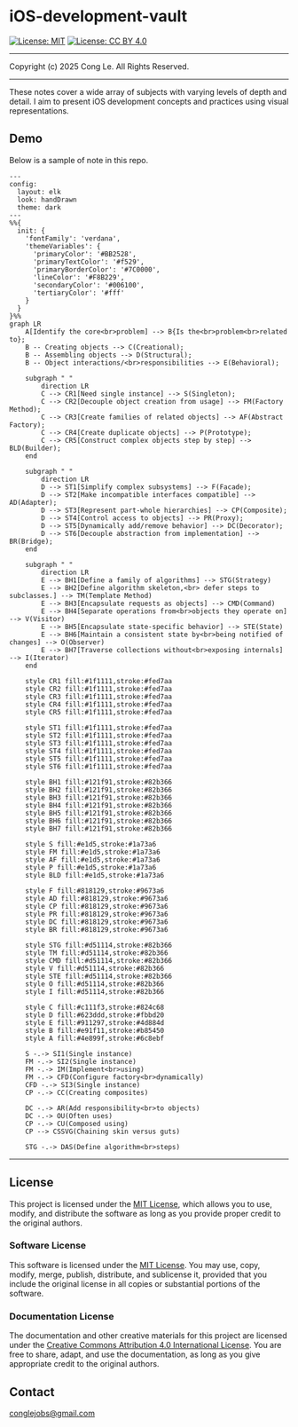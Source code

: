 # iOS-development-vault

[![License: MIT](https://img.shields.io/badge/License-MIT-yellow.svg)](LICENSE)  [![License: CC BY 4.0](https://licensebuttons.net/l/by/4.0/88x31.png)](LICENSE-CC-BY)

---
Copyright (c) 2025 Cong Le. All Rights Reserved.

---

These notes cover a wide array of subjects with varying levels of depth and detail. I aim to present iOS development concepts and practices using visual representations.

## Demo
Below is a sample of note in this repo.


```mermaid
---
config:
  layout: elk
  look: handDrawn
  theme: dark
---
%%{
  init: {
    'fontFamily': 'verdana',
    'themeVariables': {
      'primaryColor': '#BB2528',
      'primaryTextColor': '#f529',
      'primaryBorderColor': '#7C0000',
      'lineColor': '#F8B229',
      'secondaryColor': '#006100',
      'tertiaryColor': '#fff'
    }
  }
}%%
graph LR
    A[Identify the core<br>problem] --> B{Is the<br>problem<br>related to};
    B -- Creating objects --> C(Creational);
    B -- Assembling objects --> D(Structural);
    B -- Object interactions/<br>responsibilities --> E(Behavioral);

    subgraph " "
        direction LR
        C --> CR1[Need single instance] --> S(Singleton);
        C --> CR2[Decouple object creation from usage] --> FM(Factory Method);
        C --> CR3[Create families of related objects] --> AF(Abstract Factory);
        C --> CR4[Create duplicate objects] --> P(Prototype);
        C --> CR5[Construct complex objects step by step] --> BLD(Builder);
    end

    subgraph " "
        direction LR
        D --> ST1[Simplify complex subsystems] --> F(Facade);
        D --> ST2[Make incompatible interfaces compatible] --> AD(Adapter);
        D --> ST3[Represent part-whole hierarchies] --> CP(Composite);
        D --> ST4[Control access to objects] --> PR(Proxy);
        D --> ST5[Dynamically add/remove behavior] --> DC(Decorator);
        D --> ST6[Decouple abstraction from implementation] --> BR(Bridge);
    end
    
    subgraph " "
        direction LR
        E --> BH1[Define a family of algorithms] --> STG(Strategy)
        E --> BH2[Define algorithm skeleton,<br> defer steps to subclasses.] --> TM(Template Method)
        E --> BH3[Encapsulate requests as objects] --> CMD(Command)
        E --> BH4[Separate operations from<br>objects they operate on] --> V(Visitor)
        E --> BH5[Encapsulate state-specific behavior] --> STE(State)
        E --> BH6[Maintain a consistent state by<br>being notified of changes] --> O(Observer)
        E --> BH7[Traverse collections without<br>exposing internals] --> I(Iterator)
    end

    style CR1 fill:#1f1111,stroke:#fed7aa
    style CR2 fill:#1f1111,stroke:#fed7aa
    style CR3 fill:#1f1111,stroke:#fed7aa
    style CR4 fill:#1f1111,stroke:#fed7aa
    style CR5 fill:#1f1111,stroke:#fed7aa

    style ST1 fill:#1f1111,stroke:#fed7aa
    style ST2 fill:#1f1111,stroke:#fed7aa
    style ST3 fill:#1f1111,stroke:#fed7aa
    style ST4 fill:#1f1111,stroke:#fed7aa
    style ST5 fill:#1f1111,stroke:#fed7aa
    style ST6 fill:#1f1111,stroke:#fed7aa

    style BH1 fill:#121f91,stroke:#82b366
    style BH2 fill:#121f91,stroke:#82b366
    style BH3 fill:#121f91,stroke:#82b366
    style BH4 fill:#121f91,stroke:#82b366
    style BH5 fill:#121f91,stroke:#82b366
    style BH6 fill:#121f91,stroke:#82b366
    style BH7 fill:#121f91,stroke:#82b366

    style S fill:#e1d5,stroke:#1a73a6
    style FM fill:#e1d5,stroke:#1a73a6
    style AF fill:#e1d5,stroke:#1a73a6
    style P fill:#e1d5,stroke:#1a73a6
    style BLD fill:#e1d5,stroke:#1a73a6
    
    style F fill:#818129,stroke:#9673a6
    style AD fill:#818129,stroke:#9673a6
    style CP fill:#818129,stroke:#9673a6
    style PR fill:#818129,stroke:#9673a6
    style DC fill:#818129,stroke:#9673a6
    style BR fill:#818129,stroke:#9673a6

    style STG fill:#d51114,stroke:#82b366
    style TM fill:#d51114,stroke:#82b366
    style CMD fill:#d51114,stroke:#82b366
    style V fill:#d51114,stroke:#82b366
    style STE fill:#d51114,stroke:#82b366
    style O fill:#d51114,stroke:#82b366
    style I fill:#d51114,stroke:#82b366

    style C fill:#c111f3,stroke:#824c68
    style D fill:#623ddd,stroke:#fbbd20
    style E fill:#911297,stroke:#4d884d
    style B fill:#e91f11,stroke:#b85450
    style A fill:#4e899f,stroke:#6c8ebf

    S -.-> SI1(Single instance)
    FM -.-> SI2(Single instance)
    FM -.-> IM(Implement<br>using)
    FM -.-> CFD(Configure factory<br>dynamically)
    CFD -.-> SI3(Single instance)
    CP -.-> CC(Creating composites)

    DC -.-> AR(Add responsibility<br>to objects)
    DC -.-> OU(Often uses)
    CP -.-> CU(Composed using)
    CP --> CSSVG(Chaining skin versus guts)

    STG -.-> DAS(Define algorithm<br>steps)

```


---



## License

This project is licensed under the [MIT License](LICENSE), which allows you to use, modify, and distribute the software as long as you provide proper credit to the original authors.

### Software License
This software is licensed under the [MIT License](LICENSE). You may use, copy, modify, merge, publish, distribute, and sublicense it, provided that you include the original license in all copies or substantial portions of the software.

### Documentation License
The documentation and other creative materials for this project are licensed under the [Creative Commons Attribution 4.0 International License](LICENSE-CC-BY). You are free to share, adapt, and use the documentation, as long as you give appropriate credit to the original authors.


## Contact

[conglejobs@gmail.com](mailto:conglejobs@gmail.com)
